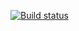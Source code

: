 [![Build status](https://ci.appveyor.com/api/projects/status/fvm12eljnr2kov5y?svg=true)](https://ci.appveyor.com/project/IlyaB3/api-ci)
